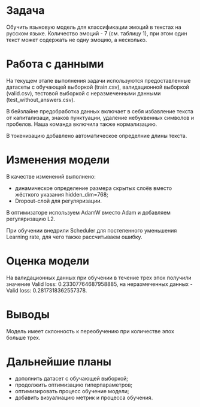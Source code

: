 # Задача

Обучить языковую модель для классификации эмоций в текстах на русском языке. Количество эмоций - 7 (см. таблицу 1), при этом один текст может содержать не одну эмоцию, а несколько.

# Работа с данными

На текущем этапе выполнения задачи используются предоставленные датасеты с обучающей выборкой (train.csv), валидационной выборкой (valid.csv), тестовой выборкой с неразмеченными данными (test_without_answers.csv).

В бейзлайне предобработка данных включает в себя избавление текста от капитализаци, знаков пунктуации, удаление небуквенных символов и пробелов. Наша команда включила также нормализацию.

В токенизацию добавлено автоматическое определние длины текста.

# Изменения модели

В качестве изменений выполнено:
- динамическое определение размера скрытых слоёв вместо жёсткого указания hidden_dim=768;
- Dropout-слой для регуляризации.

В оптимизаторе используем AdamW вместо Adam и добавляем регуляризацию L2.

При обучении внедрили Scheduler для постепенного уменьшения Learning rate, для чего также рассчитываем ошибку.

# Оценка модели

На валидационных данных при обучении в течение трех эпох получили значение Valid loss: 0.23307764687958885, на неразмеченных данных - Valid loss: 0.2817318362557378.

# Выводы

Модель имеет склонность к переобучению при количестве эпох больше трех.

# Дальнейшие планы

- дополнить датасет с обучающей выборкой;
- продолжить оптимизацию гиперпараметров;
- оптимизировать процесс обучение модели;
- добавить визуалиацию метрик и процесса обучения.

